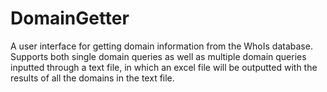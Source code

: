 # DomainGetter
A user interface for getting domain information from the WhoIs database. Supports both single domain queries as well as multiple domain queries inputted through a text file, in which an excel file will be outputted with the results of all the domains in the text file.
